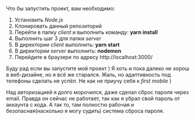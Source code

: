 Что бы запустить проект, вам необходимо:
1) Установить _Node.js_
2) Клонировать данный репозиторий
3) Перейти в папку _client_ и выполнить команду: __yarn install__
4) Выполнить шаг 3 для папки _server_
5) В директории _client_ выполнить: __yarn start__
6) В директории _server_ выполнить: __nodemon__
7) Перейдите в браузере по адресу http://localhost:3000/


Буду рад если вы запустите мой проект ) Я хоть и пока далеко не хорош в веб-дизайне, но я всё же старался.
Жаль, но адаптивность под телефоны сделать не успёл. Не как не приучу себя к _first mobile_ ) 


Над авторизацией я долго морочился, даже сделал сброс пароля через email. Правда он сейчас не работает, так как я убрал свой пароль от аккаунта с кода. А так то, там полностю рабочая и безопасная(насколько я могу судить) система сброса пароля.

